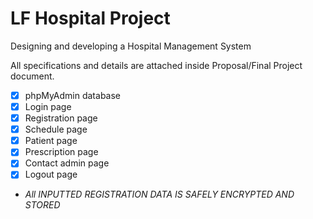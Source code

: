# LF Hospital Project
Designing and developing a Hospital Management System

All specifications and details are attached inside Proposal/Final Project document.
- [x] phpMyAdmin database
- [x] Login page
- [x] Registration page
- [x] Schedule page
- [x] Patient page
- [x] Prescription page
- [x] Contact admin page
- [x] Logout page
- *All INPUTTED REGISTRATION DATA IS SAFELY ENCRYPTED AND STORED*
